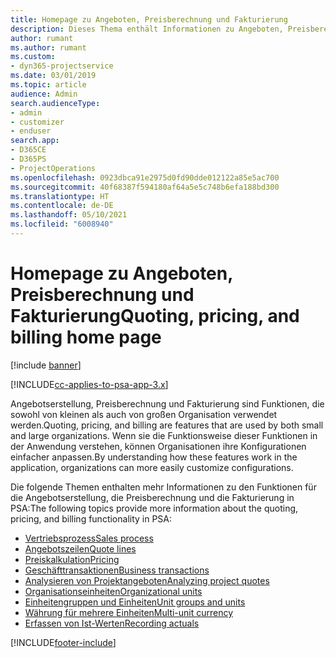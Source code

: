 ```yaml
---
title: Homepage zu Angeboten, Preisberechnung und Fakturierung
description: Dieses Thema enthält Informationen zu Angeboten, Preisberechnung und Fakturierung.
author: rumant
ms.author: rumant
ms.custom:
- dyn365-projectservice
ms.date: 03/01/2019
ms.topic: article
audience: Admin
search.audienceType:
- admin
- customizer
- enduser
search.app:
- D365CE
- D365PS
- ProjectOperations
ms.openlocfilehash: 0923dbca91e2975d0fd90dde012122a85e5ac700
ms.sourcegitcommit: 40f68387f594180af64a5e5c748b6efa188bd300
ms.translationtype: HT
ms.contentlocale: de-DE
ms.lasthandoff: 05/10/2021
ms.locfileid: "6008940"
---
```

# <a name="quoting-pricing-and-billing-home-page"></a><span data-ttu-id="13d30-103">Homepage zu Angeboten, Preisberechnung und Fakturierung</span><span class="sxs-lookup"><span data-stu-id="13d30-103">Quoting, pricing, and billing home page</span></span>

[!include [banner](../includes/psa-now-project-operations.md)]

[!INCLUDE[cc-applies-to-psa-app-3.x](../includes/cc-applies-to-psa-app-3x.md)]

<span data-ttu-id="13d30-104">Angebotserstellung, Preisberechnung und Fakturierung sind Funktionen, die sowohl von kleinen als auch von großen Organisation verwendet werden.</span><span class="sxs-lookup"><span data-stu-id="13d30-104">Quoting, pricing, and billing are features that are used by both small and large organizations.</span></span> <span data-ttu-id="13d30-105">Wenn sie die Funktionsweise dieser Funktionen in der Anwendung verstehen, können Organisationen ihre Konfigurationen einfacher anpassen.</span><span class="sxs-lookup"><span data-stu-id="13d30-105">By understanding how these features work in the application, organizations can more easily customize configurations.</span></span>

<span data-ttu-id="13d30-106">Die folgende Themen enthalten mehr Informationen zu den Funktionen für die Angebotserstellung, die Preisberechnung und die Fakturierung in PSA:</span><span class="sxs-lookup"><span data-stu-id="13d30-106">The following topics provide more information about the quoting, pricing, and billing functionality in PSA:</span></span>

- [<span data-ttu-id="13d30-107">Vertriebsprozess</span><span class="sxs-lookup"><span data-stu-id="13d30-107">Sales process</span></span>](basic-sales-process.md)
- [<span data-ttu-id="13d30-108">Angebotszeilen</span><span class="sxs-lookup"><span data-stu-id="13d30-108">Quote lines</span></span>](basic-quote-lines.md)
- [<span data-ttu-id="13d30-109">Preiskalkulation</span><span class="sxs-lookup"><span data-stu-id="13d30-109">Pricing</span></span>](basic-pricing.md)
- [<span data-ttu-id="13d30-110">Geschäfttransaktionen</span><span class="sxs-lookup"><span data-stu-id="13d30-110">Business transactions</span></span>](basic-business-transactions.md)
- [<span data-ttu-id="13d30-111">Analysieren von Projektangeboten</span><span class="sxs-lookup"><span data-stu-id="13d30-111">Analyzing project quotes</span></span>](basic-analyzing-quotes.md)
- [<span data-ttu-id="13d30-112">Organisationseinheiten</span><span class="sxs-lookup"><span data-stu-id="13d30-112">Organizational units</span></span>](advanced-organizational.md)
- [<span data-ttu-id="13d30-113">Einheitengruppen und Einheiten</span><span class="sxs-lookup"><span data-stu-id="13d30-113">Unit groups and units</span></span>](advanced-units.md)
- [<span data-ttu-id="13d30-114">Währung für mehrere Einheiten</span><span class="sxs-lookup"><span data-stu-id="13d30-114">Multi-unit currency</span></span>](advanced-currency.md)
- [<span data-ttu-id="13d30-115">Erfassen von Ist-Werten</span><span class="sxs-lookup"><span data-stu-id="13d30-115">Recording actuals</span></span>](advanced-actuals.md)


[!INCLUDE[footer-include](../includes/footer-banner.md)]